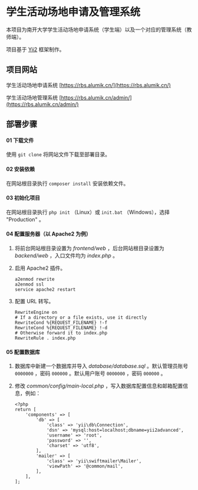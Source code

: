 # 学生活动场地申请及管理系统

本项目为南开大学学生活动场地申请系统（学生端）以及一个对应的管理系统（教师端）。

项目基于 [Yii2](https://www.yiiframework.com/) 框架制作。

## 项目网站

学生活动场地申请系统 [https://rbs.alumik.cn/](https://rbs.alumik.cn/)

学生活动场地管理系统 [https://rbs.alumik.cn/admin/](https://rbs.alumik.cn/admin/)

## 部署步骤

#### 01 下载文件 ####

使用 `git clone` 将网站文件下载至部署目录。

#### 02 安装依赖 ####

在网站根目录执行 `composer install` 安装依赖文件。

#### 03 初始化项目 ####

在网站根目录执行 `php init` （Linux）或 `init.bat` （Windows），选择 "Production" 。

#### 04 配置服务器（以 Apache2 为例） ####

1. 将前台网站根目录设置为 *frontend/web* ，后台网站根目录设置为 *backend/web* ，入口文件均为 *index.php* 。

2. 启用 Apache2 插件。

    ```
    a2enmod rewrite
    a2enmod ssl
    service apache2 restart
    ```

3. 配置 URL 转写。

    ```
    RewriteEngine on
    # If a directory or a file exists, use it directly
    RewriteCond %{REQUEST_FILENAME} !-f
    RewriteCond %{REQUEST_FILENAME} !-d
    # Otherwise forward it to index.php
    RewriteRule . index.php
    ```

#### 05 配置数据库 ####

1. 数据库中新建一个数据库并导入 *database/database.sql* 。默认管理员账号 `0000000` ，密码 `000000` 。默认用户账号 `0000000` ，密码 `000000` 。

2. 修改 *common/config/main-local.php* ，写入数据库配置信息和邮箱配置信息，例如：

    ```
    <?php
    return [
        'components' => [
            'db' => [
                'class' => 'yii\db\Connection',
                'dsn' => 'mysql:host=localhost;dbname=yii2advanced',
                'username' => 'root',
                'password' => '',
                'charset' => 'utf8',
            ],
            'mailer' => [
                'class' => 'yii\swiftmailer\Mailer',
                'viewPath' => '@common/mail',
            ],
        ],
    ];
    ```
